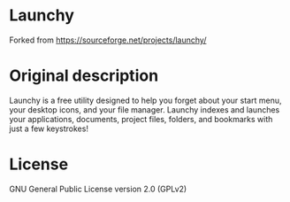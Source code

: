 # Launchy
Forked from https://sourceforge.net/projects/launchy/

# Original description
Launchy is a free utility designed to help you forget about your start menu, your desktop icons, and your file manager. Launchy indexes and launches your applications, documents, project files, folders, and bookmarks with just a few keystrokes!

# License
GNU General Public License version 2.0 (GPLv2)
